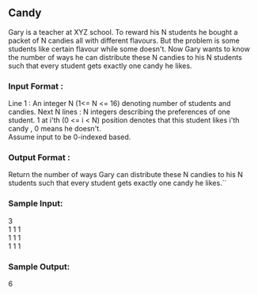 ## Candy
Gary is a teacher at XYZ school. To reward his N students he bought a packet of N candies all with different flavours. But the problem is some students like certain flavour while some doesn't. Now Gary wants to know the number of ways he can distribute these N candies to his N students such that every student gets exactly one candy he likes.
### Input Format :
Line 1 : An integer N (1<= N <= 16) denoting number of students and candies.
Next N lines : N integers describing the preferences of one student. 1 at i'th (0 <= i < N) position denotes that this student likes i'th candy , 0 means he doesn't.<br>
Assume input to be 0-indexed based.
### Output Format :
Return the number of ways Gary can distribute these N candies to his N students such that every student gets exactly one candy he likes.``
### Sample Input:
3 <br>
1 1 1 <br>
1 1 1 <br>
1 1 1
### Sample Output:
6